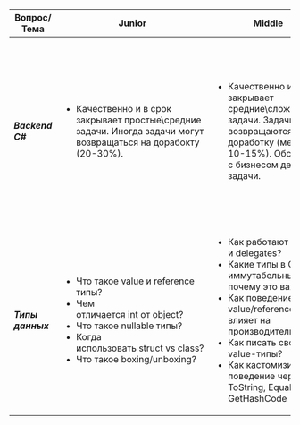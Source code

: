   


| Вопрос/Тема | Junior | Middle | Senior |
|-------------|-----------|------------|------------|
| ***Backend C#*** | <ul><li>Качественно и в срок закрывает простые\средние задачи. Иногда задачи могут возвращаться на дорабокту (20-30%).</li></ul> | <ul><li>Качественно и в срок закрывает средние\сложные задачи. Задачи редко возвращаются на доработку (менее 10-15%). Обсуждает с бизнесом детали задачи.</li></ul> | <ul><li>Закрывает задачи поовышенной сложности, требующие экспертных знаний, умение правильно выбирать правильные архитектурные решения, предоставлять отказоустойчивый сервис, справляющийся с высокой нагрузкой</li></ul> |
| ***Типы данных*** | <ul><li>Что такое value и reference типы?</li><li>Чем отличается int от object?</li><li>Что такое nullable типы?</li><li>Когда использовать struct vs class?</li><li>Что такое boxing/unboxing?</li></ul> | <ul><li>Как работают events и delegates?</li><li>Какие типы в C# иммутабельны и почему это важно?</li><li>Как поведение value/reference типов влияет на производительность?</li><li>Как писать свои value-типы?</li><li>Как кастомизировать поведение через ToString, Equals, GetHashCode</li></ul> | <ul><li>Как и когда использовать Span<T>, Memory<T> для оптимизации?</li><li>Когда использовать ref struct и readonly struct?</li><li>Как оптимизировать работу с памятью при выборе типов</li><li>Как эффективно проектировать модели с учётом иммутабельности и производительности</li></ul> | | ***Массивы и коллекции*** | <ul><li>Что такое массив (T[]) и как его использовать?</li><li>Когда использовать List<T> и чем он отличается от массива?</li><li>Что такое Dictionary?</li><li>Как работают циклы foreach и for с коллекциями</li></ul> | <ul><li>Что такое HashSet, Queue, Stack?</li><li>Когда использовать ObservableCollection?</li><li>Как выбрать подходящую коллекцию под задачу?</li><li>Как использовать IEnumerable<T>, ICollection<T>, IList<T></li><li>Как и когда использовать Concurrent коллекции</li></ul> | <ul><li>Как работает внутренне Dictionary?</li><li>Как реализовать свою коллекцию?</li><li>Как оптимизировать работу с большими наборами данных?</li><li>Как профилировать и минимизировать аллокации при работе с коллекциями?</li><li>Когда использовать immutable коллекции из System.Collections.Immutable?</li></ul> | | ***LINQ*** | <ul><li>Что такое LINQ?</li><li>Примеры Where, Select, OrderBy.</li><li>Когда использовать ToList, ToArray?</li></ul> | <ul><li>Отличие deferred и immediate выполнения.</li><li>Что такое IQueryable и Ienumerable и различия между ними?</li><li>Как писать читаемые и эффективные LINQ-запросы?</li><li>Как работают group/join/aggregate операции?</li><li>Как использовать SelectMany и проекцию сложных данных?</li></ul> | <ul><li>Как писать кастомные LINQ-провайдеры?</li><li>Как использовать LINQ для построения DSL?</li><li>Когда отказаться от LINQ в пользу императивного кода?</li><li>Как оптимизировать LINQ с точки зрения аллокаций и производительности?</li><li>Как профилировать и устранять медленные LINQ-запросы?</li><li></li></ul> | | ***Обработка ошибок и исключений*** | <ul><li>Что такое исключения и когда они возникают в .NET?</li><li>Как работает конструкция try-catch и зачем нужен finally?</li><li>Как правильно выбрасывать исключения (throw, throw ex)?</li><li>Когда использовать собственные исключения?</li></ul> | <ul><li>Как обрабатывать различные типы исключений (IOException, ArgumentException, InvalidOperationException)?</li><li>Как структурировать обработку ошибок в бизнес-логике и инфраструктуре?</li><li>Как логировать исключения (NLog, ILogger, telemetry)?</li><li>Как использовать глобальный обработчик исключений (UseExceptionHandler, UseDeveloperExceptionPage)?</li><li>Когда выбрасывать свое исключение?</li><li>Как логировать ошибки и не терять стек?</li></ul> | <ul><li>Как реализовать централизованную обработку ошибок в middleware?</li><li>Как обогащать исключения дополнительной информацией (объект запроса, ID пользователя, traceId)?</li><li>Как обрабатывать исключения в асинхронном коде и background сервисах?</li><li>Как реализовать retry-логику, fallback и circuit breaker (например, с Polly)?</li><li>Когда использовать исключения, а когда возвращать результат с ошибкой (Result, OneOf, Either)?</li></ul> | | ***Threads / Task / Parallelism*** | <ul><li>Что такое Thread, Task, async/await?</li><li>В чем разница между ними?</li><li>Как работает Task?</li><li>Как написать простой асинхронный метод?</li><li>Что вернет метод без await?</li><li>Что такое deadlock?</li></ul> | <ul><li>Как работает потокобезопасность?</li><li>Когда использовать ConfigureAwait(false)?</li><li>Как обрабатывать исключения в Task?</li><li>Что такое Task.WhenAll, [Task.Run](http://Task.Run "http://Task.Run"), ThreadPool?</li><li>Как реализовать параллельную обработку с Task.WhenAll?</li><li>В чем разница между Task, Task<T> и ValueTask?</li><li>Как избегать deadlock'ов и contention?</li></ul> | <ul><li>Как использовать SemaphoreSlim, CancellationToken, TPL Dataflow?</li><li>Как проектировать асинхронные API?</li><li>Как реализовать масштабируемую параллельную обработку?</li><li>Проектирование систем с высоким уровнем параллелизма.</li><li>Использование Channels, кастомных синхрон. примитивов.</li></ul> | | ***GC и память*** | <ul><li>Что такое сборщик мусора, что он делает?</li><li>Какие поколения есть?</li><li>Что такое Finalizer?</li><li>Что происходит при утечке ресурсов?</li><li>Чем опасен async void?</li></ul> | <ul><li>Как GC влияет на производительность?</li><li>Когда происходит GC?</li><li>Что такое LOH и как его избежать?</li><li>Как профилировать утечки памяти?</li><li>Как избежать утечек?</li></ul> | <ul><li>Как управлять жизненным циклом объектов в высоконагруженных системах?</li><li>Как правильно использовать GC.Collect?</li><li>Как использовать WeakReference и GCHandle?</li><li>Как избежать "pinned" объектов и управлять поколениями GC?</li><li></li></ul> | | ***Dependency Injection*** | <ul><li>Что такое зависимость и зачем нужна DI?</li><li>Как зарегистрировать сервис через AddTransient, AddScoped, AddSingleton?</li><li>Как внедрить сервис через конструктор?</li><li>Как создать свой Singleton без DI?</li></ul> | <ul><li>Как работает IServiceCollection и жизненные циклы объектов?</li><li>Как реализовать фабрику зависимостей (Func<T>, IServiceProvider)?</li><li>Когда использовать scoped-сервисы и почему важно соблюдать границы?</li><li>Как использовать интерфейсы и абстракции для внедрения зависимостей?</li><li>Как тестировать DI-структуру и ловить ошибки времени выполнения?</li><li>Как протестировать код с внедрением зависимостей?</li></ul> | <ul><li>Как реализовать собственный контейнер или расширения для регистрации?</li><li>Как внедрять зависимости в middleware, фильтры, background services?</li><li>Как организовать сложную композицию зависимостей (composite pattern, decorator)?</li><li>DI в микросервисной архитектуре - как работать с Autofac, Scrutor?</li></ul> | | ***Неуправляемые ресурсы (IDisposable)*** | <ul><li>Что такое IDisposable?</li><li>Как работает using?</li><li>Как и когда использовать using и Idisposable?</li></ul> | <ul><li>Что такое DisposePattern?</li><li>Когда нужен финализатор?</li><li>Когда применять IAsyncDisposable?</li><li>Как реализовать корректную очистку в иерархии объектов?</li></ul> | <ul><li>Как управлять временем жизни сложных ресурсов?</li><li>Разработка безопасных API с неуправляемыми ресурсами.</li><li>Диагностика и автоматизация освобождения ресурсов.</li></ul> | | ***Фильтры и атрибуты*** | <ul><li>Что такое атрибуты и как их применять ([Required], [HttpGet])?</li><li>Что такое атрибуты?</li><li>Что такое ActionFilter?</li><li>Как применить фильтр к контроллеру/методу?</li></ul> | <ul><li>Как создать кастомный атрибут и фильтр?</li><li>Когда использовать IAsyncActionFilter?</li><li>Когда использовать фильтры, а когда middleware?</li><li>Как регистрировать глобальные фильтры?</li></ul> | <ul><li>Как влияют фильтров на производительность?</li><li>Как избежать дублирования логики?</li><li>Динамическое применение фильтров. (пример)</li><li>Расширение системы фильтрации для многосервисной архитектуры.</li><li>Как обеспечить тестируемость фильтров через фабрики?</li></ul> | | ***Middlewares*** | <ul><li>Что такое middleware?</li><li>Как использовать app.Use, [app.Run?</li><li>Как](http://app.Run?</li><li>Как "http://app.Run?</li><li>Как") написать простое промежуточное ПО (логгирование, время выполнения)?</li><li>Как работает цепочка middleware и next()?</li><li>Когда использовать middleware, а не фильтры?</li></ul> | <ul><li>Как использовать middleware с зависимостями через DI?</li><li>Как обрабатывать ошибки, перехватывать исключения в middleware?</li><li>Как читать/изменять HttpContext?</li><li>Что такое pipeline?</li><li>Как реализовать condition-based middleware?</li></ul> | <ul><li>Как избежать блокировок?</li><li>Как профилировать middleware и минимизировать накладные расходы?</li><li>Как использовать middleware для кросс-сервисной логики (логгирование, авторизация, метрики)?</li><li>Оптимизация и масштабирование pipeline - какие есть подходы, практики?</li></ul> | | ***Controllers / Endpoints*** | <ul><li>Что такое контроллер и маршрут?</li><li>Как создать базовый endpoint?</li><li>Как использовать атрибуты ([HttpGet], [Route])?</li><li>Как возвращать простые ответы?</li><li>Как работать с FromQuery, FromBody, FromRoute?</li><li>Как использовать модель биндинг и валидацию ([Required], [StringLength], [Range])?</li><li>Как использовать ApiController, ActionResult<T>?</li></ul> | <ul><li>Как читать/изменять HttpContext?</li><li>Когда применять минимальные API (MapGet, MapPost)?</li><li>Как проектировать API по REST/DDD?</li><li>Как организовать глобальную обработку ошибок?</li><li>Как использовать фильтры, middleware, DTO, кастомные атрибуты для валидации?</li><li>Как внедрять фильтрацию, пагинацию, сортировку?</li><li>Как тестировать эндпоинты юнитами и интеграционно?</li></ul> | <ul><li>Как проектировать высоконагруженные API (async, rate limiting, CORS)?</li><li>Безопасность (OAuth, JWT, API Keys).</li><li>Как проектировать REST API с учетом версий и контрактов?</li></ul> | | ***HttpClient / HttpClientFactory*** | <ul><li>Для чего нужен HttpClient?</li><li>Как отправить запрос через HttpClient?</li><li>Что такое GET, POST, как задать заголовки и тело?</li><li>Что такое статус-коды ответов?</li></ul> | <ul><li>Что такое HttpClientFactory и зачем она нужна?</li><li>Как использовать HttpClientFactory и IHttpClientFactory?</li><li>Как внедрять через DI?</li><li>Как настроить политики (retry, timeout) с Polly?</li><li>Как использовать Typed и Named clients?</li></ul> | <ul><li>Настройка мониторинга, трекинг запросов, кастомные DelegatingHandler.</li><li>Как профилировать и оптимизировать количество открытых сокетов?</li><li>Как правильно обрабатывать HttpRequestException, TimeoutException?</li><li>Как внедрять кэширование и логирование на уровне HTTP-клиентов?</li></ul> | | ***Background Services*** | <ul><li>Что такое IHostedService, BackgroundService?</li><li>Как использовать ExecuteAsync?</li><li>Когда использовать фоновые задачи?</li><li>Как обрабатывать ошибки и исключения?</li><li>Как внедрять зависимые сервисы через DI?</li></ul> | <ul><li>Как отменять задачи через CancellationToken?</li><li>Как управлять жизненным циклом background-сервисов?</li><li>Когда использовать таймеры (Timer, PeriodicTimer)?</li><li>Как профилировать и логировать фоновые сервисы?</li></ul> | <ul><li>Как организовать очередь заданий (Channel, Queue, Semaphore)?</li><li>Как масштабировать background обработку (например, job-пул)?</li></ul> | | ***Логирование (NLog)*** | <ul><li>Что такое логирование и зачем оно нужно?</li><li>Как логировать в консоль/файл?</li><li>Что такое уровни логов?</li><li>Как подключить NLog и логировать Info, Error, Debug?</li><li>Как использовать ILogger<T> в контроллерах?</li></ul> | <ul><li>Как настраивать цели и правила в nlog.config?</li><li>Как писать структурированные логи (с шаблонами, @fields)?</li><li>Как логировать исключения с ex.ToString() и stack trace?</li><li>Как использовать DI для логов?</li><li>Как реализовать кастомный target или фильтр логов?</li></ul> | <ul><li>Как структурировать логи (корреляции, трассировка)?</li><li>Как интегрировать NLog с другими сервисами (Elasticsearch, Seq, Grafana Loki)?</li><li>Как профилировать логирование и избегать избыточных логов?</li><li>Как логировать в распределённых системах (корреляция, traceId)?</li></ul> | | ***Конфигурация*** | <ul><li>Что такое appsettings.json и как его использовать?</li><li>Как внедрить конфигурацию через Iconfiguration?</li><li>Как получить значение по ключу (GetValue<T>)?</li><li>Как переключать конфигурацию по окружениям (appsettings.Development.json)?</li></ul> | <ul><li>Как работать с IConfiguration, IOptions, IOptionsSnapshot?</li><li>В чем отличие между IOptions и IOptionsMonitor?</li><li>Как валидировать конфигурацию при старте?</li><li>Как читать конфигурации из переменных окружения и командной строки?</li></ul> | <ul><li>Как применять кастомные провайдеры?</li><li>Как безопасно работать с секциями конфигурации и секретами?</li><li>Как централизованно управлять конфигурацией в микросервисной архитектуре?</li><li>Конфигурация в распределённых системах, dynamic reloading, integration с Consul, Vault.</li></ul>